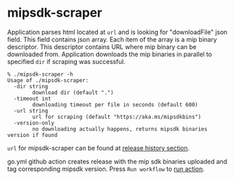 # mipsdk-scraper

Application parses html located at `url` and is looking for \"downloadFile\" json field. This field contains json array. Each item of the array is a mip binary descriptor. This descriptor contains URL where mip binary can be downloaded from. Application downloads the mip binaries in parallel to specified `dir` if scraping was successful.
```
% ./mipsdk-scraper -h                    
Usage of ./mipsdk-scraper:
  -dir string
        download dir (default ".")
  -timeout int
        downloading timeout per file in seconds (default 600)
  -url string
        url for scraping (default "https://aka.ms/mipsdkbins")
  -version-only
        no downloading actually happens, returns mipsdk binaries version if found
```
`url` for mipsdk-scraper can be found at [release history section](https://learn.microsoft.com/en-us/information-protection/develop/version-release-history#release-history).

go.yml github action creates release with the mip sdk binaries uploaded and tag corresponding mipsdk version. Press `Run workflow` to  [run action](https://github.com/limarev/mipsdk-scraper/actions/workflows/go.yml).
